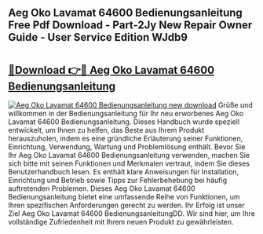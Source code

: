 ## Aeg Oko Lavamat 64600 Bedienungsanleitung Free Pdf Download - Part-2Jy New Repair Owner Guide - User Service Edition WJdb9

# <h2><a href="http://df2pykf.blite.top/?on=Aeg+Oko+Lavamat+64600+Bedienungsanleitung">🔗Download 👉🔴 Aeg Oko Lavamat 64600 Bedienungsanleitung</a></h2>

[![Aeg Oko Lavamat 64600 Bedienungsanleitung new download](https://i.imgur.com/lujVjoI.png)](http://df2pykf.blite.top/?on=Aeg+Oko+Lavamat+64600+Bedienungsanleitung)
Grüße und willkommen in der Bedienungsanleitung für Ihr neu erworbenes Aeg Oko Lavamat 64600 Bedienungsanleitung. Dieses Handbuch wurde speziell entwickelt, um Ihnen zu helfen, das Beste aus Ihrem Produkt herauszuholen, indem es eine gründliche Erläuterung seiner Funktionen, Einrichtung, Verwendung, Wartung und Problemlösung enthält. Bevor Sie Ihr Aeg Oko Lavamat 64600 Bedienungsanleitung verwenden, machen Sie sich bitte mit seinen Funktionen und Merkmalen vertraut, indem Sie dieses Benutzerhandbuch lesen. Es enthält klare Anweisungen für Installation, Einrichtung und Betrieb sowie Tipps zur Fehlerbehebung bei häufig auftretenden Problemen. Dieses Aeg Oko Lavamat 64600 Bedienungsanleitung bietet eine umfassende Reihe von Funktionen, um Ihren spezifischen Anforderungen gerecht zu werden. Ihr Erfolg ist unser Ziel Aeg Oko Lavamat 64600 BedienungsanleitungDD. Wir sind hier, um Ihre vollständige Zufriedenheit mit Ihrem neuen Produkt zu gewährleisten.
